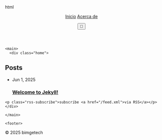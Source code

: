 html
<!DOCTYPE html>
<html lang="es">
  <head>
  <meta charset="utf-8">
  <meta http-equiv="X-UA-Compatible" content="IE=edge">
  <meta name="viewport" content="width=device-width, initial-scale=1">
  
  <title>
    
      bimgetech
    
  </title>
  
  <link rel="stylesheet" href="/assets/css/main.css">
  
  <!-- AQUÍ AGREGARÁS EL CSS DEL MODO CLARO/OSCURO -->
  <link rel="stylesheet" href="/assets/css/custom.css">
</head>
  
  <body>
    <header>
  <nav>
    <a href="/">Inicio</a>
    <a href="/about">Acerca de</a>
  </nav>
  
  <!-- BOTÓN PARA CAMBIAR TEMA -->
  <button class="theme-toggle">🌙</button>
</header>
    
    <main>
      <div class="home">
<h2 class="post-list-heading">Posts</h2>
    <ul class="post-list"><li><span class="post-meta">Jun 1, 2025</span>
        <h3>
          <a class="post-link" href="/jekyll/update/2025/06/01/welcome-to-jekyll.html">
            Welcome to Jekyll!
          </a>
        </h3></li></ul>

    <p class="rss-subscribe">subscribe <a href="/feed.xml">via RSS</a></p></div>

    </main>
    
    <footer>
  <p>&copy; 2025 bimgetech</p>
  
  <!-- AQUÍ AGREGARÁS EL SCRIPT DEL TEMA -->
  <script src="/assets/js/theme.js"></script>
</footer>


  </body>
</html>
